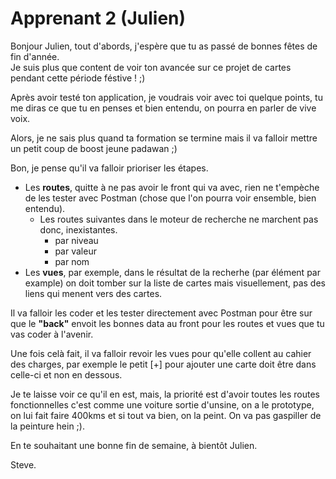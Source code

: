 # Apprenant 2 (Julien)

Bonjour Julien, tout d'abords, j'espère que tu as passé de bonnes fêtes de fin d'année.  
Je suis plus que content de voir ton avancée sur ce projet de cartes pendant cette période féstive ! ;)

Après avoir testé ton application, je voudrais voir avec toi quelque points, tu me diras ce que tu en penses et bien entendu, on pourra en parler de vive voix.

Alors, je ne sais plus quand ta formation se termine mais il va falloir mettre un petit coup de boost jeune padawan ;)

Bon, je pense qu'il va falloir prioriser les étapes.

- Les **routes**, quitte à ne pas avoir le front qui va avec, rien ne t'empèche de les tester avec Postman (chose que l'on pourra voir ensemble, bien entendu).
  - Les routes suivantes dans le moteur de recherche ne marchent pas donc, inexistantes.
    - par niveau
    - par valeur
    - par nom
- Les **vues**, par exemple, dans le résultat de la recherhe (par élément par example) on doit tomber sur la liste de cartes mais visuellement, pas des liens qui menent vers des cartes.

Il va falloir les coder et les tester directement avec Postman pour être sur que le **"back"** envoit les bonnes data au front pour les routes et vues que tu vas coder à l'avenir.

Une fois celà fait, il va falloir revoir les vues pour qu'elle collent au cahier des charges, par exemple le petit [+] pour ajouter une carte doit être dans celle-ci et non en dessous.

Je te laisse voir ce qu'il en est, mais, la priorité est d'avoir toutes les routes fonctionnelles c'est comme une voiture sortie d'unsine, on a le prototype, on lui fait faire 400kms et si tout va bien, on la peint. On va pas gaspiller de la peinture hein ;).

En te souhaitant une bonne fin de semaine, à bientôt Julien.

Steve.
